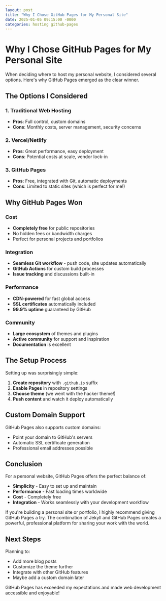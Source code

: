 ```yaml
---
layout: post
title: "Why I Chose GitHub Pages for My Personal Site"
date: 2025-01-05 09:15:00 -0000
categories: hosting github-pages
---
```


# Why I Chose GitHub Pages for My Personal Site

When deciding where to host my personal website, I considered several options. Here's why GitHub Pages emerged as the clear winner.

## The Options I Considered

### 1. Traditional Web Hosting
- **Pros**: Full control, custom domains
- **Cons**: Monthly costs, server management, security concerns

### 2. Vercel/Netlify
- **Pros**: Great performance, easy deployment
- **Cons**: Potential costs at scale, vendor lock-in

### 3. GitHub Pages
- **Pros**: Free, integrated with Git, automatic deployments
- **Cons**: Limited to static sites (which is perfect for me!)

## Why GitHub Pages Won

### Cost
- **Completely free** for public repositories
- No hidden fees or bandwidth charges
- Perfect for personal projects and portfolios

### Integration
- **Seamless Git workflow** - push code, site updates automatically
- **GitHub Actions** for custom build processes
- **Issue tracking** and discussions built-in

### Performance
- **CDN-powered** for fast global access
- **SSL certificates** automatically included
- **99.9% uptime** guaranteed by GitHub

### Community
- **Large ecosystem** of themes and plugins
- **Active community** for support and inspiration
- **Documentation** is excellent

## The Setup Process

Setting up was surprisingly simple:

1. **Create repository** with `.github.io` suffix
2. **Enable Pages** in repository settings
3. **Choose theme** (we went with the hacker theme!)
4. **Push content** and watch it deploy automatically

## Custom Domain Support

GitHub Pages also supports custom domains:
- Point your domain to GitHub's servers
- Automatic SSL certificate generation
- Professional email addresses possible

## Conclusion

For a personal website, GitHub Pages offers the perfect balance of:
- **Simplicity** - Easy to set up and maintain
- **Performance** - Fast loading times worldwide
- **Cost** - Completely free
- **Integration** - Works seamlessly with your development workflow

If you're building a personal site or portfolio, I highly recommend giving GitHub Pages a try. The combination of Jekyll and GitHub Pages creates a powerful, professional platform for sharing your work with the world.

## Next Steps

Planning to:
- Add more blog posts
- Customize the theme further
- Integrate with other GitHub features
- Maybe add a custom domain later

GitHub Pages has exceeded my expectations and made web development accessible and enjoyable!
